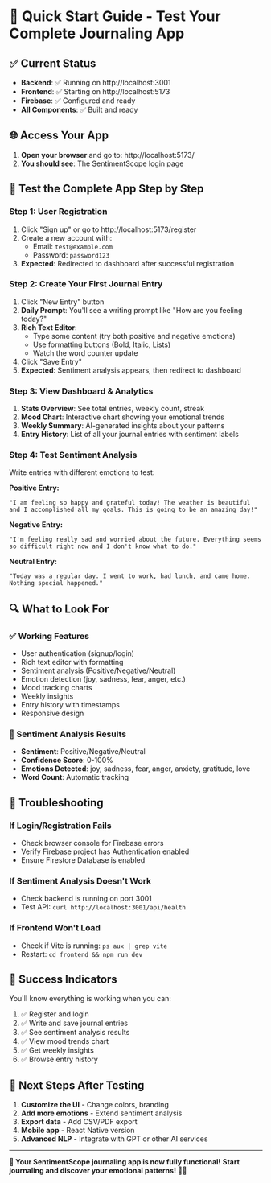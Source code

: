 # 🚀 Quick Start Guide - Test Your Complete Journaling App

## ✅ Current Status
- **Backend**: ✅ Running on http://localhost:3001
- **Frontend**: ✅ Starting on http://localhost:5173
- **Firebase**: ✅ Configured and ready
- **All Components**: ✅ Built and ready

## 🌐 Access Your App

1. **Open your browser** and go to: http://localhost:5173/
2. **You should see**: The SentimentScope login page

## 🧪 Test the Complete App Step by Step

### Step 1: User Registration
1. Click "Sign up" or go to http://localhost:5173/register
2. Create a new account with:
   - Email: `test@example.com`
   - Password: `password123`
3. **Expected**: Redirected to dashboard after successful registration

### Step 2: Create Your First Journal Entry
1. Click "New Entry" button
2. **Daily Prompt**: You'll see a writing prompt like "How are you feeling today?"
3. **Rich Text Editor**: 
   - Type some content (try both positive and negative emotions)
   - Use formatting buttons (Bold, Italic, Lists)
   - Watch the word counter update
4. Click "Save Entry"
5. **Expected**: Sentiment analysis appears, then redirect to dashboard

### Step 3: View Dashboard & Analytics
1. **Stats Overview**: See total entries, weekly count, streak
2. **Mood Chart**: Interactive chart showing your emotional trends
3. **Weekly Summary**: AI-generated insights about your patterns
4. **Entry History**: List of all your journal entries with sentiment labels

### Step 4: Test Sentiment Analysis
Write entries with different emotions to test:

**Positive Entry:**
```
"I am feeling so happy and grateful today! The weather is beautiful and I accomplished all my goals. This is going to be an amazing day!"
```

**Negative Entry:**
```
"I'm feeling really sad and worried about the future. Everything seems so difficult right now and I don't know what to do."
```

**Neutral Entry:**
```
"Today was a regular day. I went to work, had lunch, and came home. Nothing special happened."
```

## 🔍 What to Look For

### ✅ Working Features
- User authentication (signup/login)
- Rich text editor with formatting
- Sentiment analysis (Positive/Negative/Neutral)
- Emotion detection (joy, sadness, fear, anger, etc.)
- Mood tracking charts
- Weekly insights
- Entry history with timestamps
- Responsive design

### 🎯 Sentiment Analysis Results
- **Sentiment**: Positive/Negative/Neutral
- **Confidence Score**: 0-100%
- **Emotions Detected**: joy, sadness, fear, anger, anxiety, gratitude, love
- **Word Count**: Automatic tracking

## 🐛 Troubleshooting

### If Login/Registration Fails
- Check browser console for Firebase errors
- Verify Firebase project has Authentication enabled
- Ensure Firestore Database is enabled

### If Sentiment Analysis Doesn't Work
- Check backend is running on port 3001
- Test API: `curl http://localhost:3001/api/health`

### If Frontend Won't Load
- Check if Vite is running: `ps aux | grep vite`
- Restart: `cd frontend && npm run dev`

## 🎉 Success Indicators

You'll know everything is working when you can:
1. ✅ Register and login
2. ✅ Write and save journal entries
3. ✅ See sentiment analysis results
4. ✅ View mood trends chart
5. ✅ Get weekly insights
6. ✅ Browse entry history

## 🚀 Next Steps After Testing

1. **Customize the UI** - Change colors, branding
2. **Add more emotions** - Extend sentiment analysis
3. **Export data** - Add CSV/PDF export
4. **Mobile app** - React Native version
5. **Advanced NLP** - Integrate with GPT or other AI services

---

**🎯 Your SentimentScope journaling app is now fully functional!**
**Start journaling and discover your emotional patterns! 📝✨**
